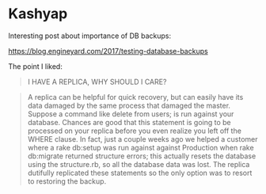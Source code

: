 Kashyap
=======


Interesting post about importance of DB backups:

https://blog.engineyard.com/2017/testing-database-backups

The point I liked:

> I HAVE A REPLICA, WHY SHOULD I CARE?

> A replica can be helpful for quick recovery, but can easily have its
data damaged by the same process that damaged the master. Suppose a
command like delete from users; is run against your database. Chances
are good that this statement is going to be processed on your replica
before you even realize you left off the WHERE clause.
In fact, just a couple weeks ago we helped a customer where a rake
db:setup was run against against Production when rake db:migrate
returned structure errors; this actually resets the database using the
structure.rb, so all the database data was lost. The replica dutifully
replicated these statements so the only option was to resort to
restoring the backup.
